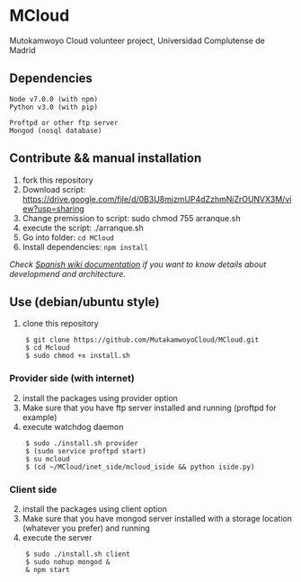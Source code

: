 # MCloud
Mutokamwoyo Cloud  volunteer project, Universidad Complutense de Madrid

## Dependencies
    Node v7.0.0 (with npm)
    Python v3.0 (with pip)
    
    Proftpd or other ftp server
    Mongod (nosql database)
    

## Contribute && manual installation
1. fork this repository
2. Download script: https://drive.google.com/file/d/0B3U8mjzmUP4dZzhmNjZrOUNVX3M/view?usp=sharing
3. Change premission to script: sudo chmod 755 arranque.sh
4. execute the script: ./arranque.sh
5. Go into folder: `cd MCloud`
6. Install dependencies: `npm install`

_Check [Spanish wiki documentation](https://github.com/MutakamwoyoCloud/MCloud/wiki) if you want to know details about developmend and architecture._


## Use (debian/ubuntu style)
1. clone this repository
```
    $ git clone https://github.com/MutakamwoyoCloud/MCloud.git
    $ cd Mcloud
    $ sudo chmod +x install.sh    
```
### Provider side (with internet)
2. install the packages using provider option
3. Make sure that you have ftp server installed and running (proftpd for example)
3. execute watchdog daemon
```
    $ sudo ./install.sh provider
    $ (sudo service proftpd start)
    $ su mcloud 
    $ (cd ~/MCloud/inet_side/mcloud_iside && python iside.py)
```
### Client side 
2. install the packages using client option
3. Make sure that you have mongod server installed with a storage location (whatever you prefer) and running
4. execute the server
```
    $ sudo ./install.sh client
    $ sudo nohup mongod &
    & npm start
```  
